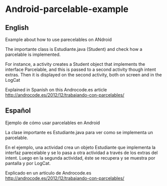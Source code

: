 Android-parcelable-example
==========================
English
-------

  Example about how to use parecelables on ANdroid
  
  The importante class is Estudiante.java (Student) and check how a parcelable is implemented. 
  
  For instance, a activity creates a Student object that implements the interface Parcelable, and this is passed to a second activity though intent extras. Then it is displayed on the second activity, both on screen and in the LogCat
  
  Explained in Spanish on this Androcode.es article http://androcode.es/2012/12/trabajando-con-parcelables/




Español
-------

  Ejemplo de cómo usar parcelables en Android

  La clase importante es Estudiante.java para ver como se implementa un parcelable. 

  En el ejemplo, una actividad crea un objeto Estudiante que implementa la interfaz parecelable y se lo pasa a otra actividad a través de los extras del intent. Luego en la segunda actividad, éste se recupera y se muestra por pantalla y por LogCat.

  Explicado en un artículo de Androcode.es http://androcode.es/2012/12/trabajando-con-parcelables/

